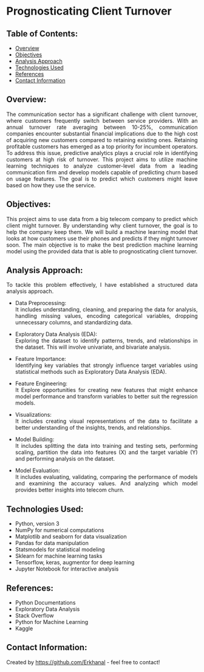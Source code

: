 # Prognosticating Client Turnover

## Table of Contents:
* [Overview](#overview)
* [Objectives](#objectives)
* [Analysis Approach](#analysis-approach) 
* [Technologies Used](#technologies-used)
* [References](#references)
* [Contact Information](#contact-information)

## Overview:
<div align="justify">The communication sector has a significant challenge with client turnover, where customers frequently switch between service providers. With an annual turnover rate averaging between 10-25%, communication companies encounter substantial financial implications due to the high cost of acquiring new customers compared to retaining existing ones. Retaining profitable customers has emerged as a top priority for incumbent operators. To address this issue, predictive analytics plays a crucial role in identifying customers at high risk of turnover. This project aims to utilize machine learning techniques to analyze customer-level data from a leading communication firm and develop models capable of predicting churn based on usage features. The goal is to predict which customers might leave based on how they use the service.</div>

## Objectives: 
<div align="justify">This project aims to use data from a big telecom company to predict which client might turnover. By understanding why client turnover, the goal is to help the company keep them. We will build a machine learning model that looks at how customers use their phones and predicts if they might turnover soon. The main objective is to make the best prediction machine learning model using the provided data that is able to prognosticating client turnover.</div>


## Analysis Approach:  
<div align="justify">To tackle this problem effectively, I have established a structured data analysis approach.<br>

- Data Preprocessing:<br> It includes understanding, cleaning, and preparing the data for analysis, handling missing values, encoding categorical variables, dropping unnecessary columns, and standardizing data.

- Exploratory Data Analysis (EDA):<br>Exploring the dataset to identify patterns, trends, and relationships in the dataset. This will involve univariate, and bivariate analysis.

- Feature Importance:<br>Identifying key variables that strongly influence target variables using statistical methods such as Exploratory Data Analysis (EDA).

- Feature Engineering:<br> It Explore opportunities for creating new features that might enhance model performance and transform variables to better suit the regression models.

- Visualizations:<br>It includes creating visual representations of the data to facilitate a better understanding of the insights, trends, and relationships.

- Model Building:<br>It includes splitting the data into training and testing sets, performing scaling, partition the data into features (X) and the target variable (Y) and performing analysis on the dataset.

- Model Evaluation:<br>It includes evaluating, validating, comparing the performance of models and examining the accuracy values. And analyzing which model provides better insights into telecom churn.</div>

## Technologies Used:
- Python, version 3 
- NumPy for numerical computations
- Matplotlib and seaborn for data visualization
- Pandas for data manipulation
- Statsmodels for statistical modeling
- Sklearn for machine learning tasks
- Tensorflow, keras, augmentor for deep learning 
- Jupyter Notebook for interactive analysis

## References:
- Python Documentations
- Exploratory Data Analysis
- Stack Overflow
- Python for Machine Learning
- Kaggle


## Contact Information:
Created by https://github.com/Erkhanal - feel free to contact!
